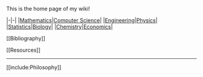 This is the home page of my wiki! 


|-|-|
|[Mathematics](./Mathematics/Home)|[Computer Science](./Computer-Science/)|
|[Engineering](./Engineering/)|[Physics](./Physics/)|
|[Statistics](./Statistics/)|[Biology](./Biology/)|
|[Chemistry](./Chemistry/)|[Economics](./Economics/)|


[[Bibliography]]

[[Resources]]

---

[[include:Philosophy]]